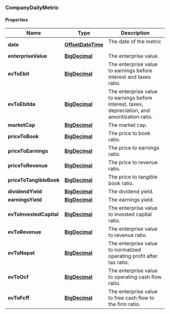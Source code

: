 
[//]: # (CLASS:CompanyDailyMetric)

[//]: # (KIND:object)

### CompanyDailyMetric

#### Properties

[//]: # (START_DEFINITION)

Name | Type | Description
------------ | ------------- | -------------
**date** | [**OffsetDateTime**](OffsetDateTime.md) | The date of the metric &nbsp;
**enterpriseValue** | [**BigDecimal**](BigDecimal.md) | The enterprise value. &nbsp;
**evToEbit** | [**BigDecimal**](BigDecimal.md) | The enterprise value to earnings before interest and taxes ratio. &nbsp;
**evToEbitda** | [**BigDecimal**](BigDecimal.md) | The enterprise value to earnings before interest, taxes, depreciation, and amoritization ratio. &nbsp;
**marketCap** | [**BigDecimal**](BigDecimal.md) | The market cap. &nbsp;
**priceToBook** | [**BigDecimal**](BigDecimal.md) | The price to book ratio. &nbsp;
**priceToEarnings** | [**BigDecimal**](BigDecimal.md) | The price to earnings ratio. &nbsp;
**priceToRevenue** | [**BigDecimal**](BigDecimal.md) | The price to revenue ratio. &nbsp;
**priceToTangibleBook** | [**BigDecimal**](BigDecimal.md) | The price to tangible book ratio. &nbsp;
**dividendYield** | [**BigDecimal**](BigDecimal.md) | The dividend yield. &nbsp;
**earningsYield** | [**BigDecimal**](BigDecimal.md) | The earnings yield. &nbsp;
**evToInvestedCapital** | [**BigDecimal**](BigDecimal.md) | The enterprise value to invested capital ratio. &nbsp;
**evToRevenue** | [**BigDecimal**](BigDecimal.md) | The enterprise value to revenue ratio. &nbsp;
**evToNopat** | [**BigDecimal**](BigDecimal.md) | The enterprise value to normalized operating profit after tax ratio. &nbsp;
**evToOcf** | [**BigDecimal**](BigDecimal.md) | The enterprise value to operating cash flow ratio. &nbsp;
**evToFcff** | [**BigDecimal**](BigDecimal.md) | The enterprise value to free cash flow to the firm ratio. &nbsp;

[//]: # (END_DEFINITION)


[//]: # (CONTAINED_CLASS:OffsetDateTime)


[//]: # (CONTAINED_CLASS:BigDecimal)


[//]: # (CONTAINED_CLASS:BigDecimal)


[//]: # (CONTAINED_CLASS:BigDecimal)


[//]: # (CONTAINED_CLASS:BigDecimal)


[//]: # (CONTAINED_CLASS:BigDecimal)


[//]: # (CONTAINED_CLASS:BigDecimal)


[//]: # (CONTAINED_CLASS:BigDecimal)


[//]: # (CONTAINED_CLASS:BigDecimal)


[//]: # (CONTAINED_CLASS:BigDecimal)


[//]: # (CONTAINED_CLASS:BigDecimal)


[//]: # (CONTAINED_CLASS:BigDecimal)


[//]: # (CONTAINED_CLASS:BigDecimal)


[//]: # (CONTAINED_CLASS:BigDecimal)


[//]: # (CONTAINED_CLASS:BigDecimal)


[//]: # (CONTAINED_CLASS:BigDecimal)





